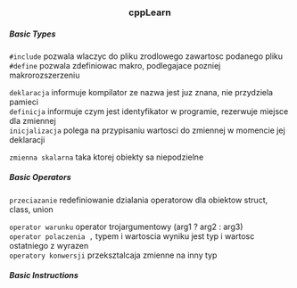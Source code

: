 <h3 align="center">cppLearn</h3>
<h5>Basic Types</h5>

`#include` pozwala wlaczyc do pliku zrodlowego zawartosc podanego pliku  
`#define` pozwala zdefiniowac makro, podlegajace pozniej makrorozszerzeniu

`deklaracja` informuje kompilator ze nazwa jest juz znana, nie przydziela pamieci  
`definicja` informuje czym jest identyfikator w programie, rezerwuje miejsce dla zmiennej  
`inicjalizacja` polega na przypisaniu wartosci do zmiennej w momencie jej deklaracji  

`zmienna skalarna` taka ktorej obiekty sa niepodzielne

<h5>Basic Operators</h5>

`przeciazanie` redefiniowanie dzialania operatorow dla obiektow struct, class, union  

`operator warunku` operator trojargumentowy (arg1 ? arg2 : arg3)  
`operator polaczenia ,` typem i wartoscia wyniku jest typ i wartosc ostatniego z wyrazen  
`operatory konwersji` przeksztalcaja zmienne na inny typ

<h5>Basic Instructions</h5>